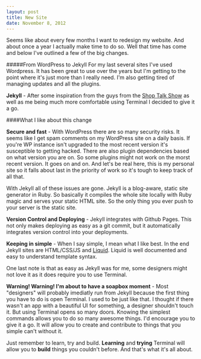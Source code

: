 ```yaml
---
layout: post
title: New Site
date: November 8, 2012
--- 
```


Seems like about every few months I want to redesign my website.  And about once a year I actually make time to do so.  Well that time has come and below I've outlined a few of the big changes.

#####From WordPress to Jekyll
For my last several sites I've used Wordpress.  It has been great to use over the years but I'm getting to the point where it's just more than I really need.  I'm also getting tired of managing updates and all the plugins.

**Jekyll** - After some inspiration from the guys from the [Shop Talk Show](http://shoptalkshow.com/) as well as me being much more comfortable using Terminal I decided to give it a go.  

####What I like about this change

**Secure and fast** - With WordPress there are so many security risks.  It seems like I get spam comments on my WordPress site on a daily basis.  If you're WP instance isn't upgraded to the most recent version it's susceptible to getting hacked.  There are also plugin dependencies based on what version you are on. So some plugins might not work on the morst recent version.  It goes on and on.  And let's be real here, this is my personal site so it falls about last in the priority of work so it's tough to keep track of all that.  

With Jekyll all of these issues are gone.  Jekyll is a blog-aware, static site generator in Ruby.  So basically it compiles the whole site locally with Ruby magic and serves your static HTML site.  So the only thing you ever push to your server is the static site.

**Version Control and Deploying** - Jekyll integrates with Github Pages.  This not only makes deploying as easy as a git commit, but it automatically integrates version control into your deployments.

**Keeping in simple** - When I say simple, I mean what I like best.  In the end Jekyll sites are HTML/CSS/JS and [Liquid](https://github.com/Shopify/liquid/wiki/Liquid-for-Designers).  Liquid is well documented and easy to understand template syntax.  

One last note is that as easy as Jekyll was for me, some designers might not love it as it does require you to use Terminal.

**Warning! Warning! I'm about to have a soapbox moment** -
Most "designers" will probably imediatly run from Jekyll because the first thing you have to do is open Terminal.  I used to be just like that.  I thought if there wasn't an app with a beautiful UI for something, a designer shouldn't touch it.  But using Terminal opens so many doors. Knowing the simplest commands allows you to do so many awesome things.  I'd encourage you to give it a go.  It will allow you to create and contribute to things that you simple can't without it.

Just remember to learn, try and build.  **Learning** and **trying** Terminal will allow you to **build** things you couldn't before.  And that's what it's all about.